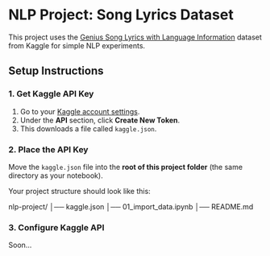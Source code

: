 # NLP Project: Song Lyrics Dataset

This project uses the [Genius Song Lyrics with Language Information](https://www.kaggle.com/datasets/carlosgdcj/genius-song-lyrics-with-language-information) dataset from Kaggle for simple NLP experiments.

## Setup Instructions

### 1. Get Kaggle API Key
1. Go to your [Kaggle account settings](https://www.kaggle.com/account).
2. Under the **API** section, click **Create New Token**.
3. This downloads a file called `kaggle.json`.

### 2. Place the API Key
Move the `kaggle.json` file into the **root of this project folder** (the same directory as your notebook).

Your project structure should look like this:

nlp-project/
│── kaggle.json
│── 01_import_data.ipynb
│── README.md


### 3. Configure Kaggle API
Soon...

